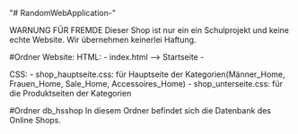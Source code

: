 "# RandomWebApplication-" 

WARNUNG FÜR FREMDE
        Dieser Shop ist nur ein ein Schulprojekt und keine echte Website. Wir übernehmen keinerlei Haftung.

#Ordner Website:
HTML:   - index.html --> Startseite
        - 

CSS:    - shop_hauptseite.css: für Hauptseite der Kategorien(Männer_Home, Frauen_Home, Sale_Home, Accessoires_Home)
        - shop_unterseite.css: für die Produktseiten der Kategorien

        

#Ordner db_hsshop
In diesem Ordner befindet sich die Datenbank des Online Shops.


